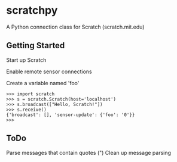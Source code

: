 # scratchpy

A Python connection class for Scratch (scratch.mit.edu)

## Getting Started

Start up Scratch

Enable remote sensor connections

Create a variable named 'foo'

	>>> import scratch
 	>>> s = scratch.Scratch(host='localhost')
	>>> s.broadcast(["Hello, Scratch!"])
	>>> s.receive()
	{'broadcast': [], 'sensor-update': {'foo': '0'}}
	>>> 

## ToDo
Parse messages that contain quotes (")
Clean up message parsing
